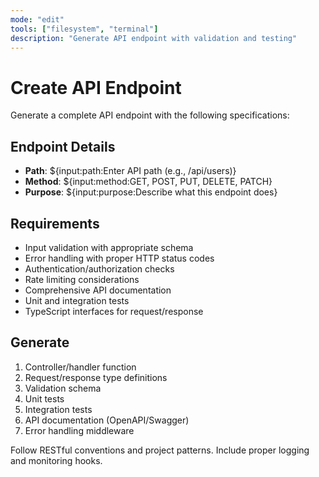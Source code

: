 ```yaml
---
mode: "edit"
tools: ["filesystem", "terminal"]
description: "Generate API endpoint with validation and testing"
---
```


# Create API Endpoint

Generate a complete API endpoint with the following specifications:

## Endpoint Details
- **Path**: ${input:path:Enter API path (e.g., /api/users)}
- **Method**: ${input:method:GET, POST, PUT, DELETE, PATCH}
- **Purpose**: ${input:purpose:Describe what this endpoint does}

## Requirements
- Input validation with appropriate schema
- Error handling with proper HTTP status codes
- Authentication/authorization checks
- Rate limiting considerations
- Comprehensive API documentation
- Unit and integration tests
- TypeScript interfaces for request/response

## Generate
1. Controller/handler function
2. Request/response type definitions
3. Validation schema
4. Unit tests
5. Integration tests
6. API documentation (OpenAPI/Swagger)
7. Error handling middleware

Follow RESTful conventions and project patterns.
Include proper logging and monitoring hooks.
